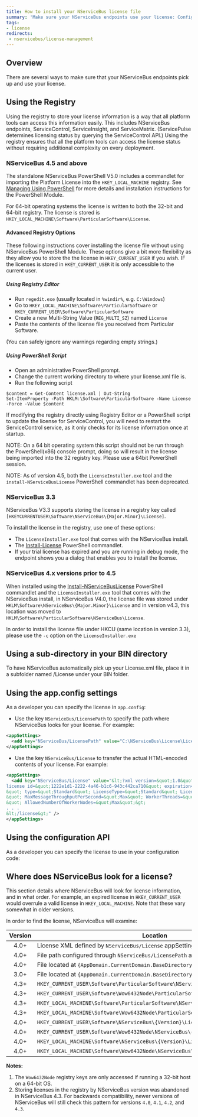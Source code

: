 ```yaml
---
title: How to install your NServiceBus license file
summary: 'Make sure your NServiceBus endpoints use your license: Configuration API, app.config, subfolder in your BIN directory, or registry.'
tags:
- license
redirects:
 - nservicebus/license-management
---
```


## Overview

There are several ways to make sure that your NServiceBus endpoints pick up and use your license. 


## Using the Registry

Using the registry to store your license information is a way that all platform tools can access this information easily. This includes NServiceBus endpoints, ServiceControl, ServiceInsight, and ServiceMatrix. (ServicePulse determines licensing status by querying the ServiceControl API.) Using the registry ensures that all the platform tools can access the license status without requiring additional complexity on every deployment.


### NServiceBus 4.5 and above

The standalone NServiceBus PowerShell V5.0 includes a commandlet for importing the Platform License into the `HKEY_LOCAL_MACHINE` registry. See [Managing Using PowerShell](/nservicebus/operations/management-using-powershell.md) for more details and installation instructions for the PowerShell Module.

For 64-bit operating systems the license is written to both the 32-bit and 64-bit registry.  The license is stored is `HKEY_LOCAL_MACHINE\Software\ParticularSoftware\License`. 


#### Advanced Registry Options

These following instructions cover installing the license file without using NServiceBus PowerShell Module.  These options give a bit more flexibility as they allow you to store the the license in `HKEY_CURRENT_USER` if you wish.  IF the licenses is stored in `HKEY_CURRENT_USER` it is only accessible to the current user.   


##### Using Registry Editor

- Run `regedit.exe` (usually located in `%windir%`, e.g. `C:\Windows`)
- Go to `HKEY_LOCAL_MACHINE\Software\ParticularSoftware` or `HKEY_CURRENT_USER\Software\ParticularSoftware`
- Create a new Multi-String Value (`REG_MULTI_SZ`) named `License`
- Paste the contents of the license file you received from Particular Software.

(You can safely ignore any warnings regarding empty strings.)

##### Using PowerShell Script  

* Open an administrative PowerShell prompt.
* Change the current working directory to where your license.xml file is.
* Run the following script 

```
$content = Get-Content license.xml | Out-String
Set-ItemProperty -Path HKLM:\Software\ParticularSoftware -Name License -Force -Value $content
```

If modifying the registry directly using Registry Editor or a PowerShell script to update the license for ServiceControl, you will need to restart the ServiceControl service, as it only checks for its license information once at startup.

NOTE: On a 64 bit operating system this script should not be run through the PowerShell(x86) console prompt, doing so will result in the license being imported into the 32 registry key. Please use a 64bit PowerShell session. 

NOTE: As of version 4.5, both the `LicenseInstaller.exe` tool and the `install-NServiceBusLicense` PowerShell commandlet has been deprecated. 


### NServiceBus 3.3

NServiceBus V3.3 supports storing the license in a registry key called `[HKEYCURRENTUSER\Software\NServiceBus\{Major.Minor}\License]`.

To install the license in the registry, use one of these options:

-   The `LicenseInstaller.exe` tool that comes with the NServiceBus install.
-   The [Install-License](/nservicebus/operations/management-using-powershell.md) PowerShell commandlet.
-   If your trial license has expired and you are running in debug mode, the endpoint shows you a dialog that enables you to install the license.


### NServiceBus 4.x versions prior to 4.5

When installed using the [Install-NServiceBusLicense](/nservicebus/operations/management-using-powershell.md) PowerShell commandlet and the `LicenseInstaller.exe` tool that comes with the NServiceBus install, in NServiceBus V4.0, the license file was stored under `HKLM\Software\NServiceBus\{Major.Minor}\License` and in version v4.3, this location was moved to `HKLM\Software\ParticularSoftware\NServiceBus\License`. 

In order to install the license file under HKCU (same location in version 3.3), please use the `-c` option on the `LicenseInstaller.exe`


## Using a sub-directory in your BIN directory

To have NServiceBus automatically pick up your License.xml file, place it in a subfolder named /License under your BIN folder.


## Using the app.config settings

As a developer you can specify the license in `app.config`:

-   Use the key `NServiceBus/LicensePath` to specify the path where NServiceBus looks for your license. For example:

```XML
<appSettings>
  <add key="NServiceBus/LicensePath" value="C:\NServiceBus\License\License.xml" />
</appSettings>
```
-   Use the key `NServiceBus/License` to transfer the actual HTML-encoded contents of your license. For example:

```XML
<appSettings>
  <add key="NServiceBus/License" value="&lt;?xml version=&quot;1.0&quot; encoding=&quot;utf-8&quot;?&gt;&lt;
license id=&quot;1222e1d1-2222-4a46-b1c6-943c442ca710&quot; expiration=&quot;2013-11-30T00:00:00.0000000
&quot; type=&quot;Standard&quot; LicenseType=&quot;Standard&quot; LicenseVersion=&quot;4.0
&quot; MaxMessageThroughputPerSecond=&quot;Max&quot; WorkerThreads=&quot;Max
&quot; AllowedNumberOfWorkerNodes=&quot;Max&quot;&gt;
. . .
&lt;/license&gt;" />  
</appSettings>
```


## Using the configuration API

As a developer you can specify the license to use in your configuration code:

<!-- import License -->

## Where does NServiceBus look for a license?

This section details where NServiceBus will look for license information, and in what order. For example, an expired license in `HKEY_CURRENT_USER` would overrule a valid license in `HKEY_LOCAL_MACHINE`. Note that these vary somewhat in older versions.

In order to find the license, NServiceBus will examine:

| Version | Location                                                                          | Notes |
|:-------:|-----------------------------------------------------------------------------------|:-----:|
|   4.0+  | License XML defined by `NServiceBus/License` appSetting                           |       |
|   4.0+  | File path configured through `NServiceBus/LicensePath` appSetting                 |       |
|   4.0+  | File located at `{AppDomain.CurrentDomain.BaseDirectory}\NServiceBus\License.xml` |       |
|   3.0+  | File located at `{AppDomain.CurrentDomain.BaseDirectory}\License\License.xml`     |       |
|   4.3+  | `HKEY_CURRENT_USER\Software\ParticularSoftware\NServiceBus\License`               |       |
|   4.3+  | `HKEY_CURRENT_USER\Software\Wow6432Node\ParticularSoftware\NServiceBus\License`   |   1   |
|   4.3+  | `HKEY_LOCAL_MACHINE\Software\ParticularSoftware\NServiceBus\License`              |       |
|   4.3+  | `HKEY_LOCAL_MACHINE\Software\Wow6432Node\ParticularSoftware\NServiceBus\License`  |   1   |
|   4.0+  | `HKEY_CURRENT_USER\Software\NServiceBus\{Version}\License`                        |   2   |
|   4.0+  | `HKEY_CURRENT_USER\Software\Wow6432Node\NServiceBus\{Version}\License`            |  1,2  |
|   4.0+  | `HKEY_LOCAL_MACHINE\Software\NServiceBus\{Version}\License`                       |   2   |
|   4.0+  | `HKEY_LOCAL_MACHINE\Software\Wow6432Node\NServiceBus\{Version}\License`           |  1,2  |

**Notes:**

 1. The `Wow6432Node` registry keys are only accessed if running a 32-bit host on a 64-bit OS.
 2. Storing licenses in the registry by NServiceBus version was abandoned in NServiceBus 4.3. For backwards compatibility, newer versions of NServiceBus will still check this pattern for versions `4.0`, `4.1`, `4.2`, and `4.3`.
